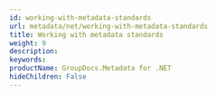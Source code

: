 ```yaml
---
id: working-with-metadata-standards
url: metadata/net/working-with-metadata-standards
title: Working with metadata standards
weight: 9
description: 
keywords: 
productName: GroupDocs.Metadata for .NET
hideChildren: False
---
```

